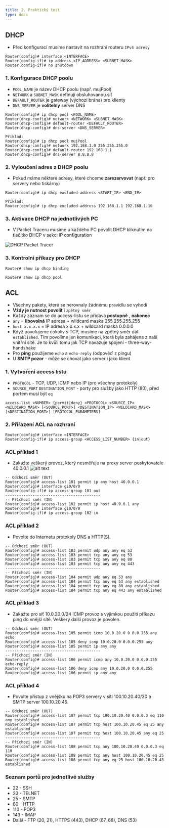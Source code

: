 ```yaml
---
title: 2. Praktický test
type: docs
---
```


## DHCP

- Před konfigurací musíme nastavit na rozhraní routeru `IPv4 adresy`

```
Router(config)# interface <INTERFACE>
Router(config-if)# ip address <IP_ADDRESS> <SUBNET_MASK>
Router(config-if)# no shutdown
```

### 1. Konfigurace DHCP poolu

- `POOL_NAME` je název DHCP poolu (např. mujPool)
- `NETWORK` a `SUBNET_MASK` definují obsluhovanou síť
- `DEFAULT_ROUTER` je gateway (výchozí brána) pro klienty
- `DNS_SERVER` je **volitelný** server DNS

```
Router(config)# ip dhcp pool <POOL_NAME>
Router(dhcp-config)# network <NETWORK> <SUBNET_MASK>
Router(dhcp-config)# default-router <DEFAULT_ROUTER>
Router(dhcp-config)# dns-server <DNS_SERVER>

Příklad:
Router(config)# ip dhcp pool mujPool
Router(dhcp-config)# network 192.168.1.0 255.255.255.0
Router(dhcp-config)# default-router 192.168.1.1
Router(dhcp-config)# dns-server 8.8.8.8
```

### 2. Vyloučení adres z DHCP poolu

- Pokud máme některé adresy, které chceme **zarezervovat** (např. pro servery nebo tiskárny)

```
Router(config)# ip dhcp excluded-address <START_IP> <END_IP>

Příklad:
Router(config)# ip dhcp excluded-address 192.168.1.1 192.168.1.10
```

### 3. Aktivace DHCP na jednotlivých PC

- V Packet Traceru musíme u každého PC povolit DHCP kliknutím na tlačítko DHCP v sekci IP configuration

![DHCP Packet Tracer](image.png)

### 3. Kontrolní příkazy pro DHCP

```
Router# show ip dhcp binding

Router# show ip dhcp pool
```

## ACL

- Všechny pakety, které se nerovnaly žádnému pravidlu se vyhodí
- **Vždy je nutnost povolit i** `zpětný směr`
- Každý záznam se do access-listu se přidává **postupně** , **nakonec**
- `any` = **libovolná** IP adresa + wildcard maska 255.255.255.255
- `host x.x.x.x` = IP adresa x.x.x.x + wildcard maska 0.0.0.0
- Když povolujeme cokoliv s TCP, musíme na zpětný směr dát `established`. Tím povolíme jen komunikaci, která byla zahájena z naší vnitřní sítě. Je to kvůli tomu jak TCP navazuje spojení - three-way-handshake
- Pro **ping** použijeme `echo` a `echo-reply` (odpověď z pingu)
- U **SMTP pozor** - může se chovat jako server i jako klient

### 1. Vytvoření access listu

- `PROTOCOL` - TCP, UDP, ICMP nebo IP (pro všechny protokoly)
- `SOURCE_PORT` `DESTINATION_PORT` - porty pro služby jako HTTP (80), před portem musí být `eq`

```
access-list <NUMBER> {permit|deny} <PROTOCOL> <SOURCE_IP> <WILDCARD_MASK> [<SOURCE_PORT>] <DESTINATION_IP> <WILDCARD_MASK> [<DESTINATION_PORT>] [PROTOCOL_PARAMETERS]
```

### 2. Přiřazení ACL na rozhraní

```
Router(config)# interface <INTERFACE>
Router(config-if)# ip access-group <ACCESS_LIST_NUMBER> {in|out}
```

### ACL příklad 1

- Zakažte veškerý provoz, který nesměřuje na proxy server poskytovatele 40.0.0.1
  ![alt text](/images/priklad1.png)

```
-- Odchozí směr (OUT)
Router(config)# access-list 101 permit ip any host 40.0.0.1
Router(config)# interface gi0/0/0
Router(config-if)# ip access-group 101 out
------------------------------------------
-- Příchozí směr (IN)
Router(config)# access-list 102 permit ip host 40.0.0.1 any
Router(config)# interface gi0/0/0
Router(config-if)# ip access-group 102 in
```

### ACL příklad 2

- Povolte do Internetu protokoly DNS a HTTP(S).

```
-- Odchozí směr (OUT)
Router(config)# access-list 103 permit udp any any eq 53
Router(config)# access-list 103 permit tcp any any eq 53
Router(config)# access-list 103 permit tcp any any eq 80
Router(config)# access-list 103 permit tcp any any eq 443
------------------------------------------
-- Příchozí směr (IN)
Router(config)# access-list 104 permit udp any eq 53 any
Router(config)# access-list 104 permit tcp any eq 53 any established
Router(config)# access-list 104 permit tcp any eq 80 any established
Router(config)# access-list 104 permit tcp any eq 443 any established
```

### ACL příklad 3

- Zakažte pro síť 10.0.20.0/24 ICMP provoz s výjimkou použití příkazu ping do vnější sítě. Veškerý další provoz je povolen.

```
-- Odchozí směr (OUT)
Router(config)# access-list 105 permit icmp 10.0.20.0 0.0.0.255 any echo
Router(config)# access-list 105 deny icmp 10.0.20.0 0.0.0.255 any
Router(config)# access-list 105 permit ip any any
------------------------------------------
-- Příchozí směr (IN)
Router(config)# access-list 106 permit icmp any 10.0.20.0 0.0.0.255 echo-reply
Router(config)# access-list 106 deny icmp any 10.0.20.0 0.0.0.255
Router(config)# access-list 106 permit ip any any
```

### ACL příklad 4

- Povolte přístup z vnějšku na POP3 servery v síti 100.10.20.40/30 a SMTP server 100.10.20.45.

```
-- Odchozí směr (OUT)
Router(config)# access-list 107 permit tcp 100.10.20.40 0.0.0.3 eq 110 any established
Router(config)# access-list 107 permit tcp host 100.10.20.45 eq 25 any established
Router(config)# access-list 107 permit tcp host 100.10.20.45 any eq 25
------------------------------------------
-- Příchozí směr (IN)
Router(config)# access-list 108 permit tcp any 100.10.20.40 0.0.0.3 eq 110
Router(config)# access-list 108 permit tcp any host 100.10.20.45 eq 25
Router(config)# access-list 108 permit tcp any eq 25 host 100.10.20.45 established
```

### Seznam portů pro jednotlivé služby

- 22 - SSH
- 23 - TELNET
- 25 - SMTP
- 80 - HTTP
- 110 - POP3
- 143 - IMAP
- Další - FTP (20, 21), HTTPS (443), DHCP (67, 68), DNS (53)

